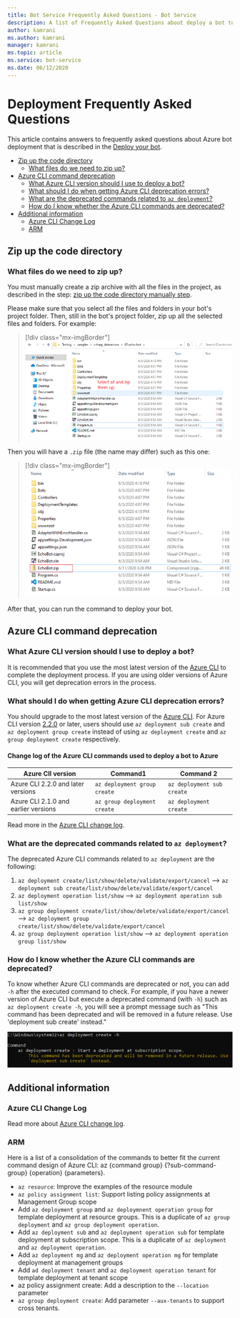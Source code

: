 ```yaml
---
title: Bot Service Frequently Asked Questions - Bot Service
description: A list of Frequently Asked Questions about deploy a bot to Azure.
author: kamrani
ms.author: kamrani
manager: kamrani
ms.topic: article
ms.service: bot-service
ms.date: 06/12/2020
---
```


# Deployment Frequently Asked Questions

This article contains answers to frequently asked questions about Azure bot deployment that is described in the [Deploy your bot](https://docs.microsoft.com/azure/bot-service/bot-builder-deploy-az-cli?view=azure-bot-service-4.0).

- [Zip up the code directory](#zip-up-the-code-directory)
  - [What files do we need to zip up?](#what-files-do-we-need-to-zip-up)
- [Azure CLI command deprecation](#azure-cli-command-deprecation)
  - [What Azure CLI version should I use to deploy a bot?](#what-azure-cli-version-should-i-use-to-deploy-a-bot)
  - [What should I do when getting Azure CLI deprecation errors?](#what-should-i-do-when-getting-azure-cli-deprecation-errors)
  - [What are the deprecated commands related to `az deployment`?](#what-are-the-deprecated-commands-related-to-az-deployment)
  - [How do I know whether the Azure CLI commands are deprecated?](#how-do-i-know-whether-the-azure-cli-commands-are-deprecated)
- [Additional information](#additional-information)
    - [Azure CLI Change Log](#azure-cli-change-log)
    - [ARM](#arm)

## Zip up the code directory

### What files do we need to zip up?

You must manually create a zip archive with all the files in the project, as described in the step: [zip up the code directory manually step](https://docs.microsoft.com/azure/bot-service/bot-builder-deploy-az-cli?view=azure-bot-service-4.0&tabs=csharp#52-zip-up-the-code-directory-manually).

Please make sure that you select all the files and folders in your bot's project folder. Then, still in the bot's project folder, zip up all the selected files and folders. For example:

> [!div class="mx-imgBorder"]
> ![select all and zip](./media/deploy-bot-cli/select-all-zip.png)

Then you will have a `.zip` file (the name may differ) such as this one:

> [!div class="mx-imgBorder"]
> ![zip file](./media/deploy-bot-cli/zip-file.png)

After that, you can run the command to deploy your bot. 

## Azure CLI command deprecation

### What Azure CLI version should I use to deploy a bot?

It is recommended that you use the most latest version of the [Azure CLI](https://docs.microsoft.com/cli/azure/install-azure-cli?view=azure-cli-latest) to complete the deployment process. If you are using older versions of Azure CLI, you will get deprecation errors in the process.

### What should I do when getting Azure CLI deprecation errors?

You should upgrade to the most latest version of the [Azure CLI](https://docs.microsoft.com/cli/azure/install-azure-cli?view=azure-cli-latest). For Azure CLI version [2.2.0](https://github.com/MicrosoftDocs/azure-docs-cli/blob/master/docs-ref-conceptual/release-notes-azure-cli.md#march-10-2020) or later, users should use `az deployment sub create` and `az deployment group create` instead of using `az deployment create` and `az group deployment create` respectively.

#### Change log of the Azure CLI commands used to deploy a bot to Azure

|Azure ClI version | Command1 | Command 2|
|-------|-------|-------|
|Azure CLI 2.2.0 and later versions | `az deployment group create` | `az deployment sub create` |
|Azure CLI 2.1.0 and earlier versions | `az group deployment create` | `az deployment create` |

Read more in the [Azure CLI change log](https://github.com/MicrosoftDocs/azure-docs-cli/blob/master/docs-ref-conceptual/release-notes-azure-cli.md).

### What are the deprecated commands related to `az deployment`?

The deprecated Azure CLI commands related to `az deployment` are the following:

1. `az deployment create/list/show/delete/validate/export/cancel` --> `az deployment sub create/list/show/delete/validate/export/cancel`
2. `az deployment operation list/show` --> `az deployment operation sub list/show`
3. `az group deployment create/list/show/delete/validate/export/cancel` --> `az deployment group create/list/show/delete/validate/export/cancel`
4. `az group deployment operation list/show` --> `az deployment operation group list/show`

### How do I know whether the Azure CLI commands are deprecated?

To know whether Azure CLI commands are deprecated or not, you can add `-h` after the executed command to check. For example, if you have a newer version of Azure CLI but execute a deprecated command (with `-h`) such as `az deployment create -h`, you will see a prompt message such as "This command has been deprecated and will be removed in a future release. Use 'deployment sub create' instead."

![cli help](./media/deploy-bot-cli/cli-help.png)

## Additional information

### Azure CLI Change Log

Read more about [Azure CLI change log](https://github.com/MicrosoftDocs/azure-docs-cli/blob/master/docs-ref-conceptual/release-notes-azure-cli.md).

### ARM

Here is a list of a consolidation of the commands to better fit the current command design of Azure CLI: az {command group} {?sub-command-group} {operation} {parameters}.

* `az resource`: Improve the examples of the resource module
* `az policy assignment list`: Support listing policy assignments at Management Group scope
* Add `az deployment group` and `az deploymnent operation group` for template deployment at resource groups. This is a duplicate of `az group deployment` and `az group deployment operation`. 
* Add `az deployment sub` and `az deployment operation sub` for template deployment at subscription scope. This is a duplicate of `az deployment` and `az deployment operation`.
* Add `az deployment mg` and `az deployment operation mg` for template deployment at management groups 
* Add `ad deployment tenant` and `az deployment operation tenant` for template deployment at tenant scope 
* az policy assignment create: Add a description to the `--location` parameter
* `az group deployment create`: Add parameter `--aux-tenants` to support cross tenants. 
